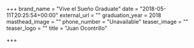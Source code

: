 +++
brand_name = "Vive el Sueño Graduate"
date = "2018-05-11T20:25:54+00:00"
external_url = ""
graduation_year = 2018
masthead_image = ""
phone_number = "Unavailable"
teaser_image = ""
teaser_logo = ""
title = "Juan Ocontrillo"

+++
